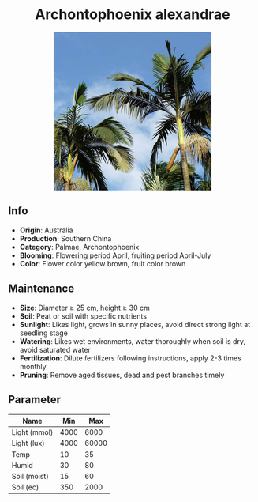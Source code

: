 <h1 align='center'>Archontophoenix alexandrae</h1>
<p align="center">
    <img 
        align='center'
        width='320'
        src="../images/archontophoenix alexandrae.png" 
        alt='Archontophoenix alexandrae' />
</p>

## Info

 - **Origin**: Australia
 - **Production**: Southern China
 - **Category**: Palmae, Archontophoenix
 - **Blooming**: Flowering period April, fruiting period April-July
 - **Color**: Flower color yellow brown, fruit color brown

## Maintenance

 - **Size**: Diameter ≥ 25 cm, height ≥ 30 cm
 - **Soil**: Peat or soil with specific nutrients
 - **Sunlight**: Likes light, grows in sunny places, avoid direct strong light at seedling stage
 - **Watering**: Likes wet environments, water thoroughly when soil is dry, avoid saturated water
 - **Fertilization**: Dilute fertilizers following instructions, apply 2-3 times monthly
 - **Pruning**: Remove aged tissues, dead and pest branches timely

## Parameter

| Name         | Min  | Max   |
|--------------|------|-------|
| Light (mmol) | 4000 | 6000  |
| Light (lux)  | 4000 | 60000 |
| Temp         | 10    | 35    |
| Humid        | 30   | 80    |
| Soil (moist) | 15   | 60    |
| Soil (ec)    | 350  | 2000  |